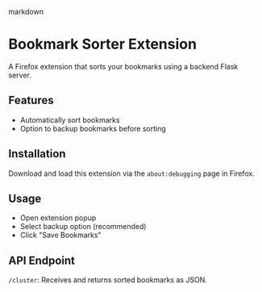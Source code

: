 markdown

# Bookmark Sorter Extension

A Firefox extension that sorts your bookmarks using a backend Flask server.

## Features

- Automatically sort bookmarks
- Option to backup bookmarks before sorting

## Installation

Download and load this extension via the `about:debugging` page in Firefox.

## Usage

- Open extension popup
- Select backup option (recommended)
- Click "Save Bookmarks"

## API Endpoint

`/cluster`: Receives and returns sorted bookmarks as JSON.

